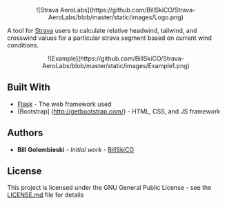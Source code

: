 <p align="center">![Strava AeroLabs](https://github.com/BillSkiCO/Strava-AeroLabs/blob/master/static/images/Logo.png)</p>

A tool for [Strava](https://www.strava.com/) users to calculate relative headwind, tailwind, and crosswind values for a particular strava segment based on current wind conditions.

<p align="center">![Example](https://github.com/BillSkiCO/Strava-AeroLabs/blob/master/static/images/Example1.png)</p>

## Built With

* [Flask](http://flask.pocoo.org/) - The web framework used
* [Bootstrap] (http://getbootstrap.com/) - HTML, CSS, and JS framework

## Authors

* **Bill Golembieski** - *Initial work* - [BillSkiCO](https://github.com/BillSkiCO)

## License

This project is licensed under the GNU General Public License - see the [LICENSE.md](LICENSE.md) file for details
